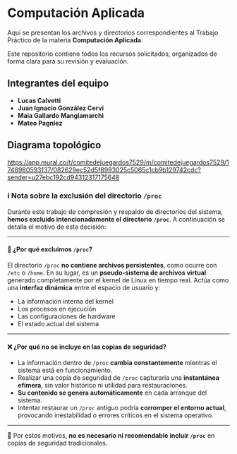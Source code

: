 # Computación Aplicada

Aquí se presentan los archivos y directorios correspondientes al Trabajo Práctico de la materia **Computación Aplicada**.

Este repositorio contiene todos los recursos solicitados, organizados de forma clara para su revisión y evaluación.

## Integrantes del equipo

- **Lucas Calvetti**  
- **Juan Ignacio González Cervi**  
- **Maia Gallardo Mangiamarchi**  
- **Mateo Pagniez**

## Diagrama topológico

https://app.mural.co/t/comitedejuegardos7529/m/comitedejuegardos7529/1748980593137/082629ec52d5f8993025c5065c1cb9b129742cdc?sender=u27ebc192cd94312317175648

### ℹ️ Nota sobre la exclusión del directorio `/proc`

Durante este trabajo de compresión y respaldo de directorios del sistema, **hemos excluido intencionadamente el directorio `/proc`**. A continuación se detalla el motivo de esta decisión:

---

#### 📁 ¿Por qué excluimos `/proc`?

El directorio `/proc` **no contiene archivos persistentes**, como ocurre con `/etc` o `/home`. En su lugar, es un **pseudo-sistema de archivos virtual** generado completamente por el kernel de Linux en tiempo real. Actúa como una **interfaz dinámica** entre el espacio de usuario y:

- La información interna del kernel
- Los procesos en ejecución
- Las configuraciones de hardware
- El estado actual del sistema

---

#### ❌ ¿Por qué no se incluye en las copias de seguridad?

- La información dentro de `/proc` **cambia constantemente** mientras el sistema está en funcionamiento.
- Realizar una copia de seguridad de `/proc` capturaría una **instantánea efímera**, sin valor histórico ni utilidad para restauraciones.
- **Su contenido se genera automáticamente** en cada arranque del sistema.
- Intentar restaurar un `/proc` antiguo podría **corromper el entorno actual**, provocando inestabilidad o errores críticos en el sistema operativo.

---

📌 Por estos motivos, **no es necesario ni recomendable incluir `/proc`** en copias de seguridad tradicionales.
